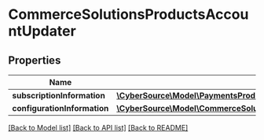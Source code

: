# CommerceSolutionsProductsAccountUpdater

## Properties
Name | Type | Description | Notes
------------ | ------------- | ------------- | -------------
**subscriptionInformation** | [**\CyberSource\Model\PaymentsProductsPayerAuthenticationSubscriptionInformation**](PaymentsProductsPayerAuthenticationSubscriptionInformation.md) |  | [optional] 
**configurationInformation** | [**\CyberSource\Model\CommerceSolutionsProductsAccountUpdaterConfigurationInformation**](CommerceSolutionsProductsAccountUpdaterConfigurationInformation.md) |  | [optional] 

[[Back to Model list]](../README.md#documentation-for-models) [[Back to API list]](../README.md#documentation-for-api-endpoints) [[Back to README]](../README.md)


